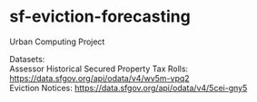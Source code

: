 # sf-eviction-forecasting

Urban Computing Project

Datasets: \
Assessor Historical Secured Property Tax Rolls: https://data.sfgov.org/api/odata/v4/wv5m-vpq2 \
Eviction Notices: https://data.sfgov.org/api/odata/v4/5cei-gny5

